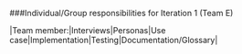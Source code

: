 ###Individual/Group responsibilities for Iteration 1 (Team E)


|Team member:|Interviews|Personas|Use case|Implementation|Testing|Documentation/Glossary|
